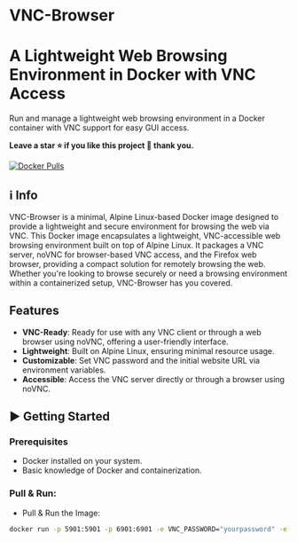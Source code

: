 # VNC-Browser 
# A Lightweight Web Browsing Environment in Docker with VNC Access

Run and manage a lightweight web browsing environment in a Docker container with VNC support for easy GUI access.

**Leave a star ⭐ if you like this project 🙂 thank you.**

[![Docker Pulls](https://img.shields.io/docker/pulls/mrcolorrain/vnc-browser.svg)](https://hub.docker.com/repository/docker/mrcolorrain/vnc-browser)

## :information_source: Info
VNC-Browser is a minimal, Alpine Linux-based Docker image designed to provide a lightweight and secure environment for browsing the web via VNC.
This Docker image encapsulates a lightweight, VNC-accessible web browsing environment built on top of Alpine Linux. It packages a VNC server, noVNC for browser-based VNC access, and the Firefox web browser, providing a compact solution for remotely browsing the web. Whether you're looking to browse securely or need a browsing environment within a containerized setup, VNC-Browser has you covered.

## Features

- **VNC-Ready**: Ready for use with any VNC client or through a web browser using noVNC, offering a user-friendly interface.
- **Lightweight**: Built on Alpine Linux, ensuring minimal resource usage.
- **Customizable**: Set VNC password and the initial website URL via environment variables.
- **Accessible**: Access the VNC server directly or through a browser using noVNC.

## :arrow_forward: Getting Started

### Prerequisites

- Docker installed on your system.
- Basic knowledge of Docker and containerization.

### Pull & Run:
- Pull & Run the Image: 
```bash
docker run -p 5901:5901 -p 6901:6901 -e VNC_PASSWORD="yourpassword" -e STARTING_WEBSITE_URL="https://example.com" mrcolorrain/vnc-browser:latest
